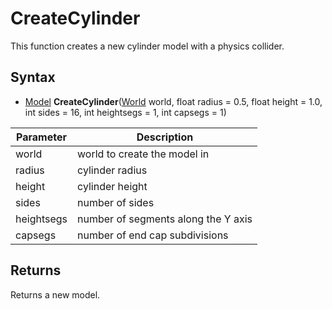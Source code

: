 # CreateCylinder

This function creates a new cylinder model with a physics collider.

## Syntax

- [Model](Model.md) **CreateCylinder**([World](World.md) world, float radius = 0.5, float height = 1.0, int sides = 16, int heightsegs = 1, int capsegs = 1)

| Parameter | Description |
|--|--|
| world | world to create the model in |
| radius | cylinder radius |
| height | cylinder height |
| sides | number of sides |
| heightsegs | number of segments along the Y axis |
| capsegs | number of end cap subdivisions |

## Returns 

Returns a new model.
